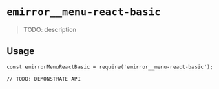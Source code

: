 # `emirror__menu-react-basic`

> TODO: description

## Usage

```
const emirrorMenuReactBasic = require('emirror__menu-react-basic');

// TODO: DEMONSTRATE API
```

